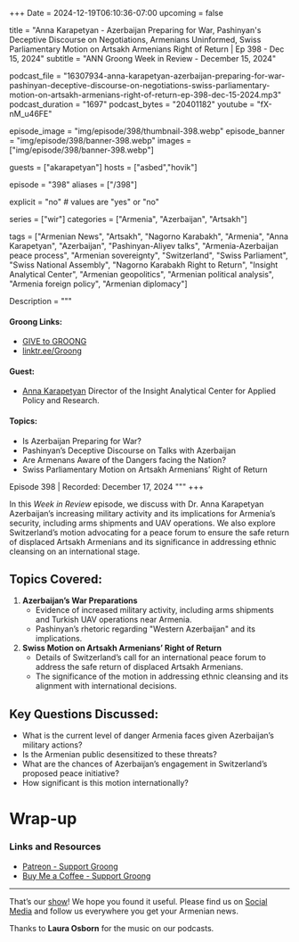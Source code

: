 +++
Date = 2024-12-19T06:10:36-07:00
upcoming = false

title = "Anna Karapetyan - Azerbaijan Preparing for War, Pashinyan's Deceptive Discourse on Negotiations, Armenians Uninformed, Swiss Parliamentary Motion on Artsakh Armenians Right of Return | Ep 398 - Dec 15, 2024"
subtitle = "ANN Groong Week in Review - December 15, 2024"

podcast_file = "16307934-anna-karapetyan-azerbaijan-preparing-for-war-pashinyan-deceptive-discourse-on-negotiations-swiss-parliamentary-motion-on-artsakh-armenians-right-of-return-ep-398-dec-15-2024.mp3"
podcast_duration = "1697"
podcast_bytes = "20401182"
youtube = "fX-nM_u46FE"

episode_image = "img/episode/398/thumbnail-398.webp"
episode_banner = "img/episode/398/banner-398.webp"
images = ["img/episode/398/banner-398.webp"]

guests = ["akarapetyan"]
hosts = ["asbed","hovik"]

episode = "398"
aliases = ["/398"]

explicit = "no" # values are "yes" or "no"

series = ["wir"]
categories = ["Armenia", "Azerbaijan", "Artsakh"]

tags = ["Armenian News", "Artsakh", "Nagorno Karabakh", "Armenia", "Anna Karapetyan", "Azerbaijan", "Pashinyan-Aliyev talks", "Armenia-Azerbaijan peace process", "Armenian sovereignty", "Switzerland", "Swiss Parliament", "Swiss National Assembly", "Nagorno Karabakh Right to Return", "Insight Analytical Center", "Armenian geopolitics", "Armenian political analysis", "Armenia foreign policy", "Armenian diplomacy"]


Description = """

#### Groong Links:
* [GIVE to GROONG](https://podcasts.groong.org/donate)
* [linktr.ee/Groong](https://linktr.ee/groong)

#### Guest:
* [Anna Karapetyan](/guest/akarapetyan) Director of the Insight Analytical Center for Applied Policy and Research.

#### Topics:
* Is Azerbaijan Preparing for War?
* Pashinyan’s Deceptive Discourse on Talks with Azerbaijan
* Are Armenans Aware of the Dangers facing the Nation?
* Swiss Parliamentary Motion on Artsakh Armenians’ Right of Return

Episode 398 | Recorded: December 17, 2024
"""
+++

In this *Week in Review* episode, we discuss with Dr. Anna Karapetyan Azerbaijan’s increasing military activity and its implications for Armenia’s security, including arms shipments and UAV operations. We also explore Switzerland’s motion advocating for a peace forum to ensure the safe return of displaced Artsakh Armenians and its significance in addressing ethnic cleansing on an international stage.


## Topics Covered:

1. **Azerbaijan’s War Preparations**
    * Evidence of increased military activity, including arms shipments and Turkish UAV operations near Armenia.
    * Pashinyan’s rhetoric regarding "Western Azerbaijan" and its implications.
2. **Swiss Motion on Artsakh Armenians’ Right of Return**
    * Details of Switzerland’s call for an international peace forum to address the safe return of displaced Artsakh Armenians.
    * The significance of the motion in addressing ethnic cleansing and its alignment with international decisions.


## Key Questions Discussed:

* What is the current level of danger Armenia faces given Azerbaijan’s military actions?
* Is the Armenian public desensitized to these threats?
* What are the chances of Azerbaijan’s engagement in Switzerland’s proposed peace initiative?
* How significant is this motion internationally?


# Wrap-up

### **Links and Resources**

* [Patreon - Support Groong](https://www.patreon.com/ann_groong)
* [Buy Me a Coffee - Support Groong](https://www.buymeacoffee.com/groong)

---

That’s our [show](https://podcasts.groong.org/)! We hope you found it useful. Please find us on [Social Media](https://linktr.ee/groong) and follow us everywhere you get your Armenian news.

Thanks to **Laura Osborn** for the music on our podcasts.
